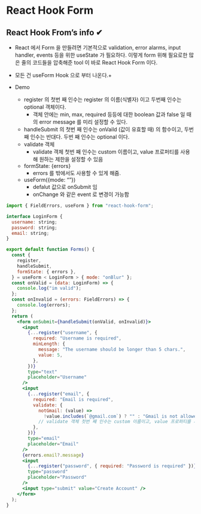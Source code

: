 # React Hook Form

## React Hook From’s info ✔

- React 에서 Form 을 만들려면 기본적으로 validation, error alarms, input handler, events 등을 위한 useState 가 필요하다. 이렇게 form 위해 필요로한 많은 줄의 코드들을 압축해준 tool 이 바로 React Hook Form 이다.

- 모든 건 useForm Hook 으로 부터 나온다.+

- Demo
  - register 의 첫번 째 인수는 register 의 이름(식별자) 이고 두번째 인수는 optional 객체이다.
    - 객체 안에는 min, max, required 등등에 대한 boolean 값과 false 일 때의 error message 를 미리 설정할 수 있다.
  - handleSubmit 의 첫번 째 인수는 onVaild (값이 유효할 때) 의 함수이고, 두번 째 인수는 반대다. 두번 째 인수는 optional 이다.
  - validate 객체
    - validate 객체 첫번 째 인수는 custom 이름이고, value 프로퍼티를 사용해 원하는 제한을 설정할 수 있음
  - formState: {errors}
    - errors 를 밖에서도 사용할 수 있게 해줌.
  - useForm({mode: “”})
    - defalut 값으로 onSubmit 임
    - onChange 와 같은 event 로 변경이 가능함

```jsx
import { FieldErrors, useForm } from "react-hook-form";

interface LoginForm {
  username: string;
  password: string;
  email: string;
}

export default function Forms() {
  const {
    register,
    handleSubmit,
    formState: { errors },
  } = useForm < LoginForm > { mode: "onBlur" };
  const onValid = (data: LoginForm) => {
    console.log("im valid");
  };
  const onInvalid = (errors: FieldErrors) => {
    console.log(errors);
  };
  return (
    <form onSubmit={handleSubmit(onValid, onInvalid)}>
      <input
        {...register("username", {
          required: "Username is required",
          minLength: {
            message: "The username should be longer than 5 chars.",
            value: 5,
          },
        })}
        type="text"
        placeholder="Username"
      />
      <input
        {...register("email", {
          required: "Email is required",
          validate: {
            notGmail: (value) =>
              !value.includes(`@gmail.com`) ? "" : "Gmail is not allowed",
            // validate 객체 첫번 째 인수는 custom 이름이고, value 프로퍼티를 사용해 원하는 제한을 설정할 수 있음
          },
        })}
        type="email"
        placeholder="Email"
      />
      {errors.email?.message}
      <input
        {...register("password", { required: "Password is required" })}
        type="password"
        placeholder="Password"
      />
      <input type="submit" value="Create Account" />
    </form>
  );
}
```
